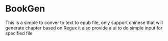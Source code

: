 # BookGen
This is a simple to conver to text to epub file, only support chinese
that will generate chapter based on Regux
it also provide a ui to do simple input for specified file
